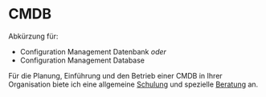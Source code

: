 # CMDB

Abkürzung für:

* Configuration Management Datenbank *oder*
* Configuration Management Database

Für die Planung, Einführung und den Betrieb einer CMDB in Ihrer Organisation biete ich eine allgemeine [Schulung](modellierung/) und spezielle [Beratung](/projekte/) an.
